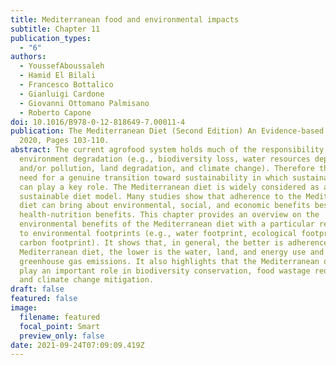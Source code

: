 ```yaml
---
title: Mediterranean food and environmental impacts
subtitle: Chapter 11
publication_types:
  - "6"
authors:
  - YoussefAboussaleh
  - Hamid El Bilali
  - Francesco Bottalico
  - Gianluigi Cardone
  - Giovanni Ottomano Palmisano
  - Roberto Capone
doi: 10.1016/B978-0-12-818649-7.00011-4
publication: The Mediterranean Diet (Second Edition) An Evidence-based Approach
  2020, Pages 103-110.
abstract: The current agrofood system holds much of the responsibility for
  environment degradation (e.g., biodiversity loss, water resources depletion
  and/or pollution, land degradation, and climate change). Therefore there is a
  need for a genuine transition toward sustainability in which sustainable diets
  can play a key role. The Mediterranean diet is widely considered as a
  sustainable diet model. Many studies show that adherence to the Mediterranean
  diet can bring about environmental, social, and economic benefits besides
  health-nutrition benefits. This chapter provides an overview on the
  environmental benefits of the Mediterranean diet with a particular reference
  to environmental footprints (e.g., water footprint, ecological footprint, and
  carbon footprint). It shows that, in general, the better is adherence to the
  Mediterranean diet, the lower is the water, land, and energy use and
  greenhouse gas emissions. It also highlights that the Mediterranean diet can
  play an important role in biodiversity conservation, food wastage reduction,
  and climate change mitigation.
draft: false
featured: false
image:
  filename: featured
  focal_point: Smart
  preview_only: false
date: 2021-09-24T07:09:09.419Z
---
```

